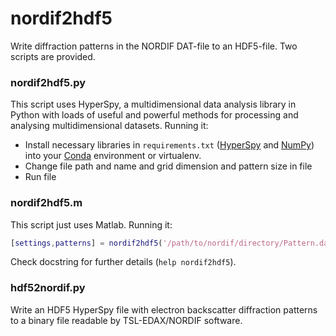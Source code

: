 # nordif2hdf5

Write diffraction patterns in the NORDIF DAT-file to an HDF5-file. Two scripts are provided.

### nordif2hdf5.py

This script uses HyperSpy, a multidimensional data analysis library in Python with loads of useful and powerful methods for processing and analysing multidimensional datasets. Running it:

  * Install necessary libraries in `requirements.txt` ([HyperSpy](https://github.com/hyperspy/hyperspy/) and [NumPy](http://www.numpy.org/)) into your [Conda](https://www.anaconda.com/download/) environment or virtualenv.
  * Change file path and name and grid dimension and pattern size in file
  * Run file

### nordif2hdf5.m

This script just uses Matlab. Running it:

```matlab
[settings,patterns] = nordif2hdf5('/path/to/nordif/directory/Pattern.dat');
```

Check docstring for further details (`help nordif2hdf5`).

### hdf52nordif.py

Write an HDF5 HyperSpy file with electron backscatter diffraction patterns to a binary file readable by TSL-EDAX/NORDIF software.
